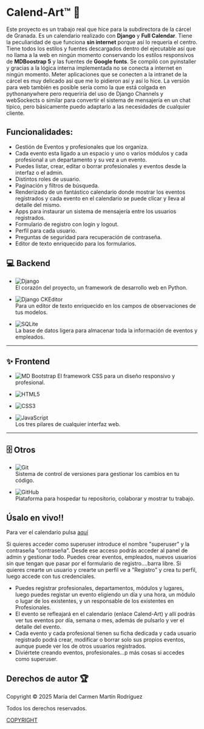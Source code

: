 # Calend-Art™ 📅

Este proyecto es un trabajo real que hice para la subdirectora de la cárcel de Granada. Es un calendario realizado con **Django** y **Full Calendar**. Tiene la peculiaridad de que funciona **sin internet** porque así lo requería el centro. Tiene todos los estilos y fuentes descargados dentro del ejecutable así que no llama a la web en ningún momento conservando los estilos responsivos de **MDBoostrap 5** y las fuentes de **Google fonts**. Se compiló con pyinstaller y gracias a la lógica interna implementada no se conecta a internet en ningún momento. Meter aplicaciones que se conecten a la intranet de la cárcel es muy delicado así que me lo pidieron así y así lo hice.
La versión para web también es posible sería como la que está colgada en pythonanywhere pero requeriría del uso de Django Channels y webSockects o similar para convertir el sistema de mensajería en un chat típico, pero básicamente puedo adaptarlo a las necesidades de cualquier cliente.

## Funcionalidades:

- Gestión de Eventos y profesionales que los organiza.
- Cada evento esta ligado a un espacio y uno o varios módulos y cada profesional a un departamento y su vez a un evento.
- Puedes listar, crear, editar o borrar profesionales y eventos desde la interfaz o el admin.
- Distintos roles de usuario.
- Paginación y filtros de búsqueda.
- Renderizado de un fantástico calendario donde mostrar los eventos registrados y cada evento en el calendario se puede clicar y lleva al detalle del mismo.
- Apps para instaurar un sistema de mensajería entre los usuarios registrados.
- Formulario de registro con login y logout.
- Perfil para cada usuario.
- Preguntas de seguridad para recuperación de contraseña.
- Editor de texto enriquecido para los formularios.


## 💻 Backend
- ![Django](https://img.shields.io/badge/Django-092E20?style=for-the-badge&logo=django&logoColor=white)  
  El corazón del proyecto, un framework de desarrollo web en Python.  

- ![Django CKEditor](https://img.shields.io/badge/Django_CKEditor-5-green?style=for-the-badge&logo=ckeditor&logoColor=white)  
  Para un editor de texto enriquecido en los campos de observaciones de tus modelos.  

- ![SQLite](https://img.shields.io/badge/SQLite-003B57?style=for-the-badge&logo=sqlite&logoColor=white)  
  La base de datos ligera para almacenar toda la información de eventos y empleados.  

---

## ✨ Frontend
- ![MD Bootstrap](https://img.shields.io/badge/MD_bootstrap-eb496c?style=for-the-badge)
  El framework CSS para un diseño responsivo y profesional.  

- ![HTML5](https://img.shields.io/badge/HTML5-E34F26?style=for-the-badge&logo=html5&logoColor=white)  
- ![CSS3](https://img.shields.io/badge/CSS3-1572B6?style=for-the-badge&logo=css3&logoColor=white)  
- ![JavaScript](https://img.shields.io/badge/JavaScript-F7DF1E?style=for-the-badge&logo=javascript&logoColor=black)  
  Los tres pilares de cualquier interfaz web.  

---

## 🗄️ Otros
- ![Git](https://img.shields.io/badge/Git-F05032?style=for-the-badge&logo=git&logoColor=white)  
  Sistema de control de versiones para gestionar los cambios en tu código.  

- ![GitHub](https://img.shields.io/badge/GitHub-181717?style=for-the-badge&logo=github&logoColor=white)  
  Plataforma para hospedar tu repositorio, colaborar y mostrar tu trabajo.


## Úsalo en vivo!!

Para ver el calendario pulsa [aquí](https://may1985.pythonanywhere.com/)

Si quieres acceder como superuser introduce el nombre "superuser" y la contraseña "contraseña". Desde ese acceso podrás acceder al panel de admin y gestionar todo. Puedes crear 
eventos, empleados, nuevos usuarios sin que tengan que pasar por el formulario de registro....barra libre.
Si quieres crearte un usuario y crearte un perfil ve a "Registro" y crea tu perfil, luego accede con tus credenciales.

- Puedes registrar profesionales, departamentos, módulos y lugares, luego puedes registar un evento eligiendo un día y una hora, un módulo o lugar de los existentes, y un responsable
de los existentes en Profesionales.
- El evento se refleajará en el calendario (enlace Calend-Art) y allí podrás ver tus eventos por día, semana o mes, además de pulsarlo y ver el detalle del evento.
- Cada evento y cada profesional tienen su ficha dedicada y cada usuario registrado podrá crear, modificar o borrar solo sus propios eventos, aunque puede ver los de otros
usuarios registrados.
- Diviértete creando eventos, profesionales...p más cosas si accedes como superuser.

## Derechos de autor 🏆

Copyright © 2025 María del Carmen Martín Rodríguez 

Todos los derechos reservados.

[COPYRIGHT](COPYRIGHT)
